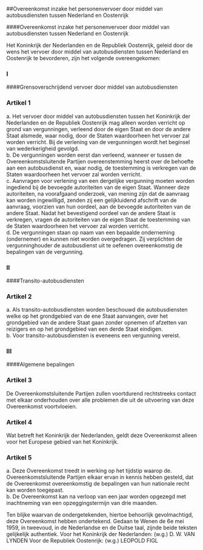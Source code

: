 <meta http-equiv='Content-Type' content='text/html; charset=utf-8' />

##Overeenkomst inzake het personenvervoer door middel van autobusdiensten tussen Nederland en Oostenrijk

####Overeenkomst inzake het personenvervoer door middel van autobusdiensten tussen Nederland en Oostenrijk

Het Koninkrijk der Nederlanden en de Republiek Oostenrijk, geleid door de wens het vervoer door middel van autobusdiensten tussen Nederland en Oostenrijk te bevorderen, zijn het volgende overeengekomen:     
### I  

####Grensoverschrijdend vervoer door middel van autobusdiensten

### Artikel  1  

a.  Het vervoer door middel van autobusdiensten tussen het Koninkrijk der Nederlanden en de Republiek Oostenrijk mag alleen worden verricht op grond van vergunningen, verleend door de eigen Staat en door de andere Staat alsmede, waar nodig, door de Staten waardoorheen het vervoer zal worden verricht. Bij de verlening van de vergunningen wordt het beginsel van wederkerigheid gevolgd.   
b.  De vergunningen worden eerst dan verleend, wanneer er tussen de Overeenkomstsluitende Partijen overeenstemming heerst over de behoefte aan een autobusdienst en, waar nodig, de toestemming is verkregen van de Staten waardoorheen het vervoer zal worden verricht.   
c.  Aanvragen voor verlening van een dergelijke vergunning moeten worden ingediend bij de bevoegde autoriteiten van de eigen Staat. Wanneer deze autoriteiten, na voorafgaand onderzoek, van mening zijn dat de aanvraag kan worden ingewilligd, zenden zij een gelijkluidend afschrift van de aanvraag, voorzien van hun oordeel, aan de bevoegde autoriteiten van de andere Staat. Nadat het bevestigend oordeel van de andere Staat is verkregen, vragen de autoriteiten van de eigen Staat de toestemming van de Staten waardoorheen het vervoer zal worden verricht.   
d.  De vergunningen staan op naam van een bepaalde onderneming (ondernemer) en kunnen niet worden overgedragen. Zij verplichten de vergunninghouder de autobusdienst uit te oefenen overeenkomstig de bepalingen van de vergunning.   

### II  

####Transito-autobusdiensten

### Artikel  2  

a.  Als transito-autobusdiensten worden beschouwd die autobusdiensten welke op het grondgebied van de ene Staat aanvangen, over het grondgebied van de andere Staat gaan zonder opnemen of afzetten van reizigers en op het grondgebied van een derde Staat eindigen.   
b.  Voor transito-autobusdiensten is eveneens een vergunning vereist.   

### III  

####Algemene bepalingen

### Artikel  3  

De Overeenkomstsluitende Partijen zullen voortdurend rechtstreeks contact met elkaar onderhouden over alle problemen die uit de uitvoering van deze Overeenkomst voortvloeien.  

### Artikel  4  

Wat betreft het Koninkrijk der Nederlanden, geldt deze Overeenkomst alleen voor het Europese gebied van het Koninkrijk.  

### Artikel  5  

a.  Deze Overeenkomst treedt in werking op het tijdstip waarop de. Overeenkomstsluitende Partijen elkaar ervan in kennis hebben gesteld, dat de Overeenkomst overeenkomstig de bepalingen van hun nationale recht kan worden toegepast.   
b.  De Overeenkomst kan na verloop van een jaar worden opgezegd met inachtneming van een opzeggingstermijn van drie maanden.   

Ten blijke waarvan de ondergetekenden, hiertoe behoorlijk gevolmachtigd, deze Overeenkomst hebben ondertekend. Gedaan te Wenen de 6e mei 1959, in tweevoud, in de Nederlandse en de Duitse taal, zijnde beide teksten gelijkelijk authentiek. Voor het Koninkrijk der Nederlanden: (w.g.) D. W. VAN LYNDEN Voor de Republiek Oostenrijk: (w.g.) LEOPOLD FIGL  

